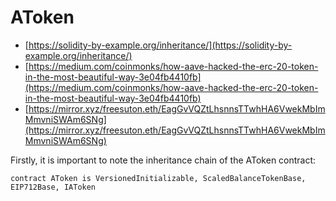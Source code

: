 # AToken

* [https://solidity-by-example.org/inheritance/](https://solidity-by-example.org/inheritance/)
* [https://medium.com/coinmonks/how-aave-hacked-the-erc-20-token-in-the-most-beautiful-way-3e04fb4410fb](https://medium.com/coinmonks/how-aave-hacked-the-erc-20-token-in-the-most-beautiful-way-3e04fb4410fb)
* [https://mirror.xyz/freesuton.eth/EagGvVQZtLhsnnsTTwhHA6VwekMbImMmvniSWAm6SNg](https://mirror.xyz/freesuton.eth/EagGvVQZtLhsnnsTTwhHA6VwekMbImMmvniSWAm6SNg)



Firstly, it is important to note the inheritance chain of the AToken contract:

```solidity
contract AToken is VersionedInitializable, ScaledBalanceTokenBase, EIP712Base, IAToken
```

